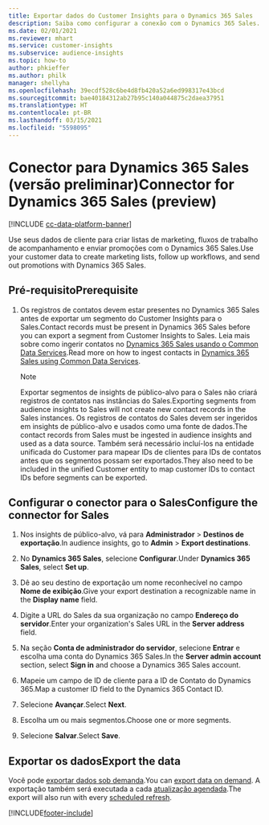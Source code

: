 ```yaml
---
title: Exportar dados do Customer Insights para o Dynamics 365 Sales
description: Saiba como configurar a conexão com o Dynamics 365 Sales.
ms.date: 02/01/2021
ms.reviewer: mhart
ms.service: customer-insights
ms.subservice: audience-insights
ms.topic: how-to
author: phkieffer
ms.author: philk
manager: shellyha
ms.openlocfilehash: 39ecdf528c6be4d8fb420a52a6ed998317e43bcd
ms.sourcegitcommit: bae40184312ab27b95c140a044875c2daea37951
ms.translationtype: HT
ms.contentlocale: pt-BR
ms.lasthandoff: 03/15/2021
ms.locfileid: "5598095"
---
```

# <a name="connector-for-dynamics-365-sales-preview"></a><span data-ttu-id="dad81-103">Conector para Dynamics 365 Sales (versão preliminar)</span><span class="sxs-lookup"><span data-stu-id="dad81-103">Connector for Dynamics 365 Sales (preview)</span></span>

[!INCLUDE [cc-data-platform-banner](../includes/cc-data-platform-banner.md)]

<span data-ttu-id="dad81-104">Use seus dados de cliente para criar listas de marketing, fluxos de trabalho de acompanhamento e enviar promoções com o Dynamics 365 Sales.</span><span class="sxs-lookup"><span data-stu-id="dad81-104">Use your customer data to create marketing lists, follow up workflows, and send out promotions with Dynamics 365 Sales.</span></span>

## <a name="prerequisite"></a><span data-ttu-id="dad81-105">Pré-requisito</span><span class="sxs-lookup"><span data-stu-id="dad81-105">Prerequisite</span></span>

1. <span data-ttu-id="dad81-106">Os registros de contatos devem estar presentes no Dynamics 365 Sales antes de exportar um segmento do Customer Insights para o Sales.</span><span class="sxs-lookup"><span data-stu-id="dad81-106">Contact records must be present in Dynamics 365 Sales before you can export a segment from Customer Insights to Sales.</span></span> <span data-ttu-id="dad81-107">Leia mais sobre como ingerir contatos no [Dynamics 365 Sales usando o Common Data Services](connect-power-query.md).</span><span class="sxs-lookup"><span data-stu-id="dad81-107">Read more on how to ingest contacts in [Dynamics 365 Sales using Common Data Services](connect-power-query.md).</span></span>

   > [!NOTE]
   > <span data-ttu-id="dad81-108">Exportar segmentos de insights de público-alvo para o Sales não criará registros de contatos nas instâncias do Sales.</span><span class="sxs-lookup"><span data-stu-id="dad81-108">Exporting segments from audience insights to Sales will not create new contact records in the Sales instances.</span></span> <span data-ttu-id="dad81-109">Os registros de contatos do Sales devem ser ingeridos em insights de público-alvo e usados como uma fonte de dados.</span><span class="sxs-lookup"><span data-stu-id="dad81-109">The contact records from Sales must be ingested in audience insights and used as a data source.</span></span> <span data-ttu-id="dad81-110">Também será necessário incluí-los na entidade unificada do Customer para mapear IDs de clientes para IDs de contatos antes que os segmentos possam ser exportados.</span><span class="sxs-lookup"><span data-stu-id="dad81-110">They also need to be included in the unified Customer entity to map customer IDs to contact IDs before segments can be exported.</span></span>

## <a name="configure-the-connector-for-sales"></a><span data-ttu-id="dad81-111">Configurar o conector para o Sales</span><span class="sxs-lookup"><span data-stu-id="dad81-111">Configure the connector for Sales</span></span>

1. <span data-ttu-id="dad81-112">Nos insights de público-alvo, vá para **Administrador** > **Destinos de exportação**.</span><span class="sxs-lookup"><span data-stu-id="dad81-112">In audience insights, go to **Admin** > **Export destinations**.</span></span>

1. <span data-ttu-id="dad81-113">No **Dynamics 365 Sales**, selecione **Configurar**.</span><span class="sxs-lookup"><span data-stu-id="dad81-113">Under **Dynamics 365 Sales**, select **Set up**.</span></span>

1. <span data-ttu-id="dad81-114">Dê ao seu destino de exportação um nome reconhecível no campo **Nome de exibição**.</span><span class="sxs-lookup"><span data-stu-id="dad81-114">Give your export destination a recognizable name in the **Display name** field.</span></span>

1. <span data-ttu-id="dad81-115">Digite a URL do Sales da sua organização no campo **Endereço do servidor**.</span><span class="sxs-lookup"><span data-stu-id="dad81-115">Enter your organization's Sales URL in the **Server address** field.</span></span>

1. <span data-ttu-id="dad81-116">Na seção **Conta de administrador do servidor**, selecione **Entrar** e escolha uma conta do Dynamics 365 Sales.</span><span class="sxs-lookup"><span data-stu-id="dad81-116">In the **Server admin account** section, select **Sign in** and choose a Dynamics 365 Sales account.</span></span>

1. <span data-ttu-id="dad81-117">Mapeie um campo de ID de cliente para a ID de Contato do Dynamics 365.</span><span class="sxs-lookup"><span data-stu-id="dad81-117">Map a customer ID field to the Dynamics 365 Contact ID.</span></span>

1. <span data-ttu-id="dad81-118">Selecione **Avançar**.</span><span class="sxs-lookup"><span data-stu-id="dad81-118">Select **Next**.</span></span>

1. <span data-ttu-id="dad81-119">Escolha um ou mais segmentos.</span><span class="sxs-lookup"><span data-stu-id="dad81-119">Choose one or more segments.</span></span>

1. <span data-ttu-id="dad81-120">Selecione **Salvar**.</span><span class="sxs-lookup"><span data-stu-id="dad81-120">Select **Save**.</span></span>

## <a name="export-the-data"></a><span data-ttu-id="dad81-121">Exportar os dados</span><span class="sxs-lookup"><span data-stu-id="dad81-121">Export the data</span></span>

<span data-ttu-id="dad81-122">Você pode [exportar dados sob demanda](export-destinations.md).</span><span class="sxs-lookup"><span data-stu-id="dad81-122">You can [export data on demand](export-destinations.md).</span></span> <span data-ttu-id="dad81-123">A exportação também será executada a cada [atualização agendada](system.md#schedule-tab).</span><span class="sxs-lookup"><span data-stu-id="dad81-123">The export will also run with every [scheduled refresh](system.md#schedule-tab).</span></span>


[!INCLUDE[footer-include](../includes/footer-banner.md)]